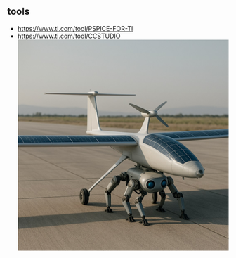 ## tools
- https://www.ti.com/tool/PSPICE-FOR-TI
- https://www.ti.com/tool/CCSTUDIO
![design of robot and starship](https://github.com/0joseDark/my-programming-language/blob/main/images/nave-lasadora-robot-0.jpg)

